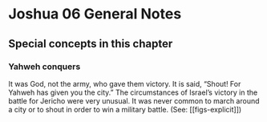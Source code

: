 # Joshua 06 General Notes
## Special concepts in this chapter

### Yahweh conquers

It was God, not the army, who gave them victory. It is said, “Shout! For Yahweh has given you the city.” The circumstances of Israel’s victory in the battle for Jericho were very unusual. It was never common to march around a city or to shout in order to win a military battle. (See: [[figs-explicit]])